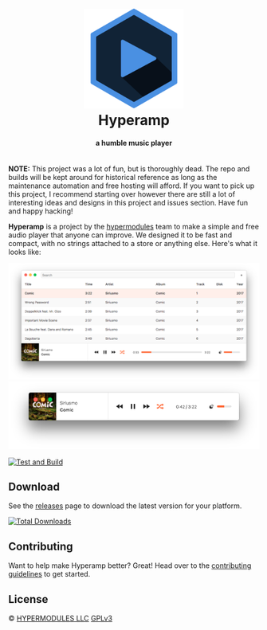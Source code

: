 <h1 align="center">
  <br>
  <a href="https://hypermodul.es">
    <img src="./docs/hyperamp-icon.png" alt="Hyperamp" width="200">
  </a>
  <br>
  Hyperamp
</h1>

<h4 align="center">
  a humble music player
  <br>
  <br>
</h4>

**NOTE:** This project was a lot of fun, but is thoroughly dead. The repo and builds will be kept around for historical reference as long as the maintenance automation and free hosting will afford. If you want to pick up this project, I recommend starting over however there are still a lot of interesting ideas and designs in this project and issues section. Have fun and happy hacking!

**Hyperamp** is a project by the [hypermodules](https://hypermodul.es/) team to make a simple and free audio player that anyone can improve. We designed it to be fast and compact, with no strings attached to a store or anything else. Here's what it looks like:

<div align="center">

![](docs/screenshot.png)
![](docs/screenshot-2.png)

</div>

[![Test and Build](https://github.com/hypermodules/hyperamp/actions/workflows/test.yml/badge.svg)](https://github.com/hypermodules/hyperamp/actions/workflows/test.yml)

## Download

See the [releases][release-url] page to download the latest version for your platform.

[![Total Downloads][release-downloads-img]][release-url]

## Contributing

Want to help make Hyperamp better? Great! Head over to the [contributing guidelines](CONTRIBUTING.md) to get started.

## License

© [HYPERMODULES LLC](https://hypermodul.es)
[GPLv3](LICENSE.md)

[stability-img]: https://img.shields.io/badge/stability-experimental-orange.svg
[stability-url]: https://nodejs.org/api/documentation.html#documentation_stability_index
[build-img]: https://img.shields.io/travis/hypermodules/hyperamp/master.svg
[build-url]: https://travis-ci.org/hypermodules/hyperamp
[standard-img]: https://img.shields.io/badge/code%20style-standard-brightgreen.svg
[standard-url]: https://github.com/feross/standard
[appveyor-img]: https://ci.appveyor.com/api/projects/status/so74ca9bg452qpny/branch/master?svg=true
[appveyor-url]: https://ci.appveyor.com/project/bcomnes/hyperamp/branch/master
[irc-url]: https://www.irccloud.com/invite?channel=%23hypermodules&amp;hostname=irc.freenode.net&amp;port=6697&amp;ssl=1
[irc-img]: https://img.shields.io/badge/freenode-%23hypermodules-1e72ff.svg
[release-version-img]: https://img.shields.io/github/release/hypermodules/hyperamp.svg
[release-downloads-img]: https://img.shields.io/github/downloads/hypermodules/hyperamp/total.svg
[release-url]: https://github.com/hypermodules/hyperamp/releases/latest
